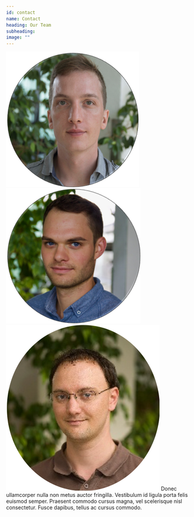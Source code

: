 ```yaml
---
id: contact
name: Contact
heading: Our Team
subheading: 
image: ""
---
```


![Person 1](/assets/images/people/flo.png)
![Person 2](/assets/images/people/chris.png)
![Person 3](/assets/images/people/thilo.png)
Donec ullamcorper nulla non metus auctor fringilla. Vestibulum id ligula porta felis euismod semper. Praesent commodo cursus magna, vel scelerisque nisl consectetur. Fusce dapibus, tellus ac cursus commodo.
